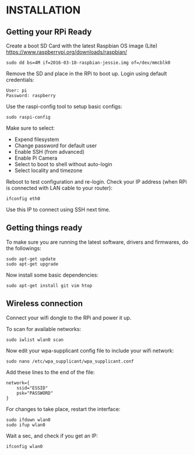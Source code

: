 # INSTALLATION

## Getting your RPi Ready

Create a boot SD Card with the latest Raspbian OS image (Lite)
https://www.raspberrypi.org/downloads/raspbian/

```
sudo dd bs=4M if=2016-03-18-raspbian-jessie.img of=/dev/mmcblk0
```
Remove the SD and place in the RPi to boot up.
Login using default credentials:
```
User: pi
Password: raspberry
```

Use the raspi-config tool to setup basic configs:
```
sudo raspi-config
```

Make sure to select:
* Expend filesystem
* Change password for default user
* Enable SSH (from advanced)
* Enable Pi Camera
* Select to boot to shell without auto-login
* Select locality and timezone

Reboot to test configuration and re-login.
Check your IP address (when RPi is connected with LAN cable to your router):
```
ifconfig eth0
```

Use this IP to connect using SSH next time.

## Getting things ready

To make sure you are running the latest software, drivers and firmwares, do the followings:
```
sudo apt-get update
sudo apt-get upgrade
```

Now install some basic dependencies:
```
sudo apt-get install git vim htop
```

## Wireless connection
Connect your wifi dongle to the RPi and power it up.

To scan for available networks:
```
sudo iwlist wlan0 scan
```

Now edit your wpa-supplicant config file to include your wifi network:
```
sudo nano /etc/wpa_supplicant/wpa_supplicant.conf
```

Add these lines to the end of the file:
```
network={
    ssid="ESSID"
    psk="PASSWORD"
}
```

For changes to take place, restart the interface:
```
sudo ifdown wlan0
sudo ifup wlan0
```

Wait a sec, and check if you get an IP:
```
ifconfig wlan0
```
